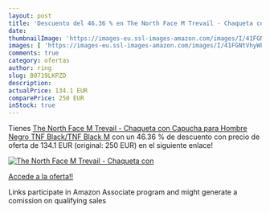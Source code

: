 ```yaml
---
layout: post
title: 'Descuento del 46.36 % en The North Face M Trevail - Chaqueta con '
date: 
thumbnailImage: 'https://images-eu.ssl-images-amazon.com/images/I/41FGNtVhyWL._SL200_.jpg'
images: [ 'https://images-eu.ssl-images-amazon.com/images/I/41FGNtVhyWL._SL200_.jpg' ]
comments: true
category: ofertas
author: ring
slug: B0719LKPZD
description:
actualPrice: 134.1 EUR
comparePrice: 250 EUR
inStock: true
---
```


Tienes [The North Face M Trevail - Chaqueta con Capucha para Hombre  Negro  TNF Black/TNF Black   M](https://www.amazon.es/dp/B0719LKPZD/?tag=tolees-21) con un 46.36 % de descuento con precio de oferta de 134.1 EUR (original: 250 EUR) en el siguiente enlace!

[![The North Face M Trevail - Chaqueta con ](https://images-eu.ssl-images-amazon.com/images/I/41FGNtVhyWL._SL200_.jpg)](https://www.amazon.es/dp/B0719LKPZD/?tag=tolees-21)

[Accede a la oferta!!](https://www.amazon.es/dp/B0719LKPZD/?tag=tolees-21)

Links participate in Amazon Associate program and might generate a comission on qualifying sales


